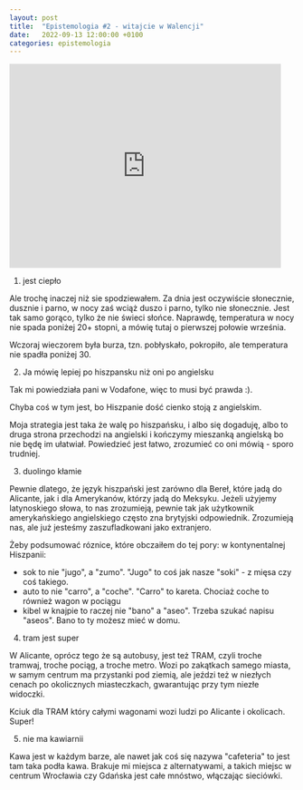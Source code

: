 ```yaml
---
layout: post
title:  "Epistemologia #2 - witajcie w Walencji"
date:   2022-09-13 12:00:00 +0100
categories: epistemologia
---
```


<iframe width="480" height="360" src="http://www.youtube.com/embed/tS1pLJJ3x7A" frameborder="0"> </iframe>

1. jest ciepło

Ale trochę inaczej niż sie spodziewałem. Za dnia jest oczywiście słonecznie, dusznie i parno, w nocy zaś wciąż duszo i parno, tylko nie słonecznie. Jest tak samo gorąco, tylko że nie świeci słońce. Naprawdę, temperatura w nocy nie spada poniżej 20+ stopni, a mówię tutaj o pierwszej połowie września.

Wczoraj wieczorem była burza, tzn. pobłyskało, pokropiło, ale temperatura nie spadła poniżej 30. 

2. Ja mówię lepiej po hiszpansku niż oni po angielsku

Tak mi powiedziała pani w Vodafone, więc to musi być prawda :).

Chyba coś w tym jest, bo Hiszpanie dość cienko stoją z angielskim.

Moja strategia jest taka że walę po hiszpańsku, i albo się dogaduję, albo to druga strona przechodzi na angielski i kończymy mieszanką angielską bo nie będę im ułatwiał. Powiedzieć jest łatwo, zrozumieć co oni mówią - sporo trudniej. 

3. duolingo kłamie

Pewnie dlatego, że język hiszpański jest zarówno dla Bereł, które jadą do Alicante, jak i dla Amerykanów, którzy jadą do Meksyku. Jeżeli użyjemy latynoskiego słowa, to nas zrozumieją, pewnie tak jak użytkownik amerykańskiego angielskiego często zna brytyjski odpowiednik. Zrozumieją nas, ale już jesteśmy zaszufladkowani jako extranjero.

Żeby podsumować róznice, które obczaiłem do tej pory: w kontynentalnej Hiszpanii:
* sok to nie "jugo", a "zumo". "Jugo" to coś jak nasze "soki" - z mięsa czy coś takiego.
* auto to nie "carro", a "coche". "Carro" to kareta. Chociaż coche to również wagon w pociągu
* kibel w knajpie to raczej nie "bano" a "aseo". Trzeba szukać napisu "aseos". Bano to ty możesz mieć w domu.


4. tram jest super

W Alicante, oprócz tego że są autobusy, jest też TRAM, czyli troche tramwaj, troche pociąg, a troche metro. Wozi po zakątkach samego miasta, w samym centrum ma przystanki pod ziemią, ale jeździ też w niezłych cenach po okolicznych miasteczkach, gwarantując przy tym niezłe widoczki.

Kciuk dla TRAM który całymi wagonami wozi ludzi po Alicante i okolicach. Super!

5. nie ma kawiarnii

Kawa jest w każdym barze, ale nawet jak coś się nazywa "cafeteria" to jest tam taka podła kawa. Brakuje mi miejsca z alternatywami, a takich miejsc w centrum Wrocławia czy Gdańska jest całe mnóstwo, włączając sieciówki.
